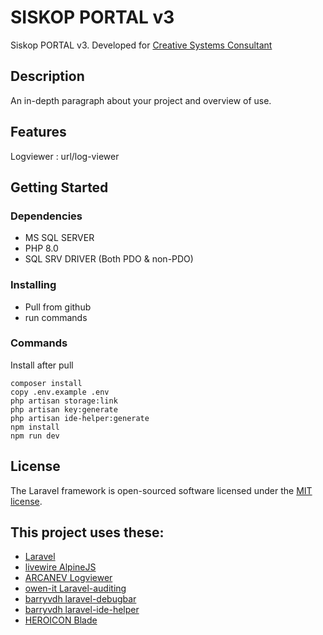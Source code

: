 # SISKOP PORTAL v3

Siskop PORTAL v3. Developed for [Creative Systems Consultant](http://www.csc.net.my/)

## Description

An in-depth paragraph about your project and overview of use.

## Features
Logviewer : url/log-viewer

## Getting Started

### Dependencies

* MS SQL SERVER
* PHP 8.0
* SQL SRV DRIVER (Both PDO & non-PDO)

### Installing

* Pull from github
* run commands

### Commands

Install after pull

```
composer install
copy .env.example .env
php artisan storage:link
php artisan key:generate
php artisan ide-helper:generate
npm install
npm run dev
```

## License

The Laravel framework is open-sourced software licensed under the [MIT license](https://opensource.org/licenses/MIT).

## This project uses these:


* [Laravel](https://github.com/laravel/laravel)
* [livewire AlpineJS](https://laravel-livewire.com)
* [ARCANEV Logviewer](https://github.com/ARCANEDEV/LogViewer)
* [owen-it Laravel-auditing](https://github.com/owen-it/laravel-auditing)
* [barryvdh laravel-debugbar](https://github.com/barryvdh/laravel-debugbar)
* [barryvdh laravel-ide-helper](https://github.com/barryvdh/laravel-ide-helper)
* [HEROICON Blade](https://github.com/blade-ui-kit/blade-heroicons)